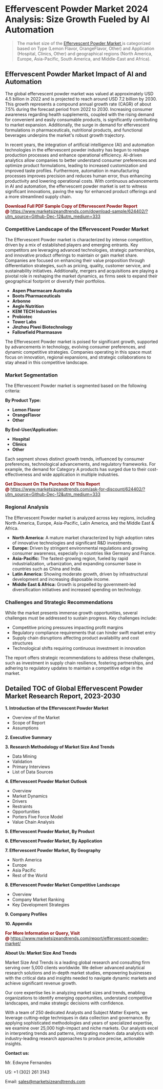 <H1> Effervescent Powder Market 2024 Analysis: Size Growth Fueled by AI Automation</H1><blockquote><p>The market size of the <a href="https://www.marketsizeandtrends.com/download-sample/624402/?utm_source=Github-Dec-12&amp;utm_medium=333" target="_blank">Effervescent Powder Market </a>is categorized based on Type (Lemon Flavor, OrangeFlavor, Other) and Application (Hospital, Clinics, Other) and geographical regions (North America, Europe, Asia-Pacific, South America, and Middle-East and Africa).</p></blockquote><p><h2>Effervescent Powder Market Impact of AI and Automation</h2><p>The global effervescent powder market was valued at approximately USD 4.5 billion in 2022 and is projected to reach around USD 7.2 billion by 2030. This growth represents a compound annual growth rate (CAGR) of about 7.5% during the forecast period from 2022 to 2030. Increasing consumer awareness regarding health supplements, coupled with the rising demand for convenient and easily consumable products, is significantly contributing to market expansion. Additionally, the surge in demand for effervescent formulations in pharmaceuticals, nutritional products, and functional beverages underpins the market's robust growth trajectory.</p><p>In recent years, the integration of artificial intelligence (AI) and automation technologies in the effervescent powder industry has begun to reshape production processes and enhance operational efficiency. AI-driven analytics allow companies to better understand consumer preferences and optimize product formulations, leading to increased customization and improved taste profiles. Furthermore, automation in manufacturing processes improves precision and reduces human error, thus enhancing productivity and lowering operational costs. With continuous advancements in AI and automation, the effervescent powder market is set to witness significant innovations, paving the way for enhanced product offerings and a more streamlined supply chain.</p></p><p><strong><span style="color: #800000;">Download Full PDF Sample Copy of Effervescent Powder Report @</span>&nbsp;</strong><a href="https://www.marketsizeandtrends.com/download-sample/624402/?utm_source=Github-Dec-12&amp;utm_medium=333">https://www.marketsizeandtrends.com/download-sample/624402/?utm_source=Github-Dec-12&amp;utm_medium=333</a></p><h3>Competitive Landscape of the Effervescent Powder Market</h3><p>The Effervescent Powder market is characterized by intense competition, driven by a mix of established players and emerging entrants. Key competitors are leveraging advanced technologies, strategic partnerships, and innovative product offerings to maintain or gain market share. Companies are focused on enhancing their value proposition through differentiation strategies, such as pricing, quality, customer service, and sustainability initiatives. Additionally, mergers and acquisitions are playing a pivotal role in reshaping the market dynamics, as firms seek to expand their geographical footprint or diversify their portfolios.</p><p><strong><p><ul><li>Aspen Pharmacare Australia </li><li> Boots Pharmaceuticals </li><li> Arbonne </li><li> Aegle Nutrition </li><li> KEM TECH Industries </li><li> Probiotec </li><li> Tower Labs </li><li> Jinzhou Piwei Biotechnology </li><li> Fallowfield Pharmasave</p></li></ul></p></strong></p><p>The Effervescent Powder market is poised for significant growth, supported by advancements in technology, evolving consumer preferences, and dynamic competitive strategies. Companies operating in this space must focus on innovation, regional expansions, and strategic collaborations to stay ahead in this competitive landscape.</p><h3>Market Segmentation</h3><p>The Effervescent Powder market is segmented based on the following criteria:</p><p><strong>By Product Type:</strong></p><p><strong><p><ul><li>Lemon Flavor </li><li> OrangeFlavor </li><li> Other</p></li></ul></p></strong></p><p><strong>By End-User/Application:</strong></p><p><strong><p><ul><li>Hospital </li><li> Clinics </li><li> Other</p></li></ul></p></strong></p><p>Each segment shows distinct growth trends, influenced by consumer preferences, technological advancements, and regulatory frameworks. For example, the demand for Category A products has surged due to their cost-effectiveness and wide application in multiple industries.</p><p><strong><span style="color: #800000;">Get Discount On The Purchase Of This Report @&nbsp;</span></strong><a href="https://www.marketsizeandtrends.com/ask-for-discount/624402/?utm_source=Github-Dec-12&amp;utm_medium=333">https://www.marketsizeandtrends.com/ask-for-discount/624402/?utm_source=Github-Dec-12&amp;utm_medium=333</a></p><h3>Regional Analysis</h3><p>The Effervescent Powder market is analyzed across key regions, including North America, Europe, Asia-Pacific, Latin America, and the Middle East &amp; Africa.</p><ul><li><strong>North America:</strong> A mature market characterized by high adoption rates of innovative technologies and significant R&amp;D investments.</li><li><strong>Europe:</strong> Driven by stringent environmental regulations and growing consumer awareness, especially in countries like Germany and France.</li><li><strong>Asia-Pacific:</strong> The fastest-growing region, fueled by rapid industrialization, urbanization, and expanding consumer base in countries such as China and India.</li><li><strong>Latin America:</strong> Showing moderate growth, driven by infrastructural development and increasing disposable income.</li><li><strong>Middle East &amp; Africa:</strong> Growth is propelled by government-led diversification initiatives and increased spending on technology.</li></ul><h3>Challenges and Strategic Recommendations</h3><p>While the market presents immense growth opportunities, several challenges must be addressed to sustain progress. Key challenges include:</p><ul><li>Competitive pricing pressures impacting profit margins</li><li>Regulatory compliance requirements that can hinder swift market entry</li><li>Supply chain disruptions affecting product availability and cost structures</li><li>Technological shifts requiring continuous investment in innovation</li></ul><p>The report offers strategic recommendations to address these challenges, such as investment in supply chain resilience, fostering partnerships, and adhering to regulatory updates to maintain a competitive edge in the market.</p><h2>Detailed TOC of Global Effervescent Powder Market Research Report, 2023-2030</h2><p><strong>1. Introduction of the Effervescent Powder Market</strong></p><ul><li>Overview of the Market</li><li>Scope of Report</li><li>Assumptions&nbsp;</li></ul><p><strong>2. Executive Summary</strong></p><p><strong>3. Research Methodology of <strong>Market Size And Trends</strong></strong></p><ul><li>Data Mining</li><li>Validation</li><li>Primary Interviews</li><li>List of Data Sources&nbsp;</li></ul><p><strong>4. Effervescent Powder Market Outlook</strong></p><ul><li>Overview</li><li>Market Dynamics</li><li>Drivers</li><li>Restraints</li><li>Opportunities</li><li>Porters Five Force Model</li><li>Value Chain Analysis&nbsp;</li></ul><p><strong>5. Effervescent Powder Market, By Product</strong></p><p><strong>6. Effervescent Powder Market, By Application</strong></p><p><strong>7. Effervescent Powder Market, By Geography</strong></p><ul><li>North America</li><li>Europe</li><li>Asia Pacific</li><li>Rest of the World&nbsp;</li></ul><p><strong>8. Effervescent Powder Market Competitive Landscape</strong></p><ul><li>Overview</li><li>Company Market Ranking</li><li>Key Development Strategies&nbsp;</li></ul><p><strong>9. Company Profiles</strong></p><p><strong>10. Appendix</strong></p><p><strong><span style="color: #800000;">For More Information or Query, Visit @&nbsp;</span></strong><a href="https://www.marketsizeandtrends.com/report/effervescent-powder-market/">https://www.marketsizeandtrends.com/report/effervescent-powder-market/</a></p><p></p><p><strong>About Us:&nbsp;Market Size And Trends</strong></p><p>Market Size And Trends&nbsp;is a leading global research and consulting firm serving over 5,000 clients worldwide. We deliver advanced analytical research solutions and in-depth market studies, empowering businesses with the critical data and insights needed to navigate dynamic markets and achieve significant revenue growth.</p><p>Our core expertise lies in analyzing market sizes and trends, enabling organizations to identify emerging opportunities, understand competitive landscapes, and make strategic decisions with confidence.</p><p>With a team of 250 dedicated Analysts and Subject Matter Experts, we leverage cutting-edge techniques in data collection and governance. By applying sophisticated methodologies and years of specialized expertise, we examine over 25,000 high-impact and niche markets. Our analysts excel in interpreting trends and patterns, integrating modern data analytics with industry-leading research approaches to produce precise, actionable insights.</p><p><strong>Contact us:</strong></p><p>Mr. Edwyne Fernandes</p><p>US: +1 (302) 261 3143</p><p>Email: <a href="mailto:sales@marketsizeandtrends.com">sales@marketsizeandtrends.com</a>&nbsp;</p>
